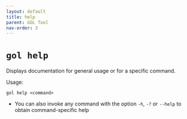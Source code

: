 ```yaml
---
layout: default
title: help
parent: GOL Tool
nav-order: 3
---
```


# `gol help`

Displays documentation for general usage or for a specific command.

Usage:

    gol help <command>  

- You can also invoke any command with the option `-h`, `-?` or `--help` to 
  obtain command-specific help  

